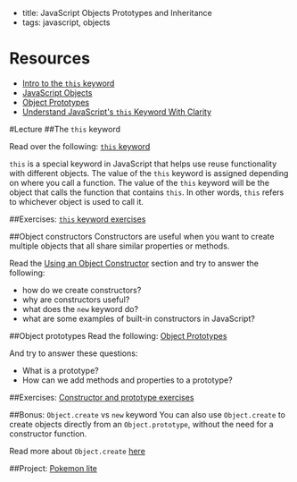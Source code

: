 - title: JavaScript Objects Prototypes and Inheritance 
- tags: javascript, objects

# Resources
- [Intro to the `this` keyword](https://repl.it/Cjet/8)
- [JavaScript Objects](http://www.w3schools.com/js/js_object_definition.asp)
- [Object Prototypes](http://www.w3schools.com/js/js_object_prototypes.asp)
- [Understand JavaScript's `this` Keyword With Clarity](http://javascriptissexy.com/understand-javascripts-this-with-clarity-and-master-it/)

#Lecture
##The `this` keyword

Read over the following: [`this` keyword](https://repl.it/Cjet/10)

`this` is a special keyword in JavaScript that helps use reuse functionality with different objects. The value of the `this` keyword is assigned depending on where you call a function. The value of the `this` keyword will be the object that calls the function that contains `this`. In other words, `this` refers to whichever object is used to call it.


##Exercises: 
[`this` keyword exercises](this-keyword-exercises.md)

##Object constructors
Constructors are useful when you want to create multiple objects that all share similar properties or methods. 

Read the [Using an Object Constructor](http://www.w3schools.com/js/js_object_definition.asp) section and try to answer the following: 

- how do we create constructors?
- why are constructors useful?
- what does the `new` keyword do?
- what are some examples of built-in constructors in JavaScript?

##Object prototypes
Read the following: [Object Prototypes](http://www.w3schools.com/js/js_object_prototypes.asp)

And try to answer these questions:
- What is a prototype?
- How can we add methods and properties to a prototype?

##Exercises: 
[Constructor and prototype exercises](constructor-and-prototype-exercises.md)

##Bonus: `Object.create` vs `new` keyword
You can also use `Object.create` to create objects directly from an `Object.prototype`, without the need for a constructor function. 

Read more about `Object.create` [here](https://developer.mozilla.org/en-US/docs/Web/JavaScript/Reference/Global_Objects/Object/create)

##Project: 
[Pokemon lite](pokemon-lite.md)
